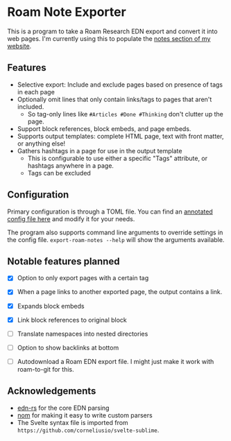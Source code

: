# Roam Note Exporter

This is a program to take a Roam Research EDN export and convert it into web pages. I'm currently using this to
populate the [notes section of my website](https://imfeld.dev/notes).

## Features

- Selective export: Include and exclude pages based on presence of tags in each page
- Optionally omit lines that only contain links/tags to pages that aren't included.
  - So tag-only lines like `#Articles #Done #Thinking` don't clutter up the page.
- Support block references, block embeds, and page embeds.
- Supports output templates: complete HTML page, text with front matter, or anything else!
- Gathers hashtags in a page for use in the output template 
  - This is configurable to use either a specific "Tags" attribute, or hashtags anywhere in a page.
  - Tags can be excluded

## Configuration

Primary configuration is through a TOML file. You can find an [annotated config file here](https://github.com/dimfeld/export-roam-notes/blob/master/export-roam-notes.toml) and
modify it for your needs.

The program also supports command line arguments to override settings in the config file. `export-roam-notes --help` will show
the arguments available.

## Notable features planned

- [X] Option to only export pages with a certain tag
- [X] When a page links to another exported page, the output contains a link.
- [X] Expands block embeds
- [X] Link block references to original block
- [ ] Translate namespaces into nested directories
- [ ] Option to show backlinks at bottom
- [ ] Autodownload a Roam EDN export file. I might just make it work with roam-to-git for this.


## Acknowledgements

- [edn-rs](https://github.com/naomijub/edn-rs) for the core EDN parsing
- [nom](https://github.com/Geal/nom) for making it easy to write custom parsers
- The Svelte syntax file is imported from `https://github.com/corneliusio/svelte-sublime`.
